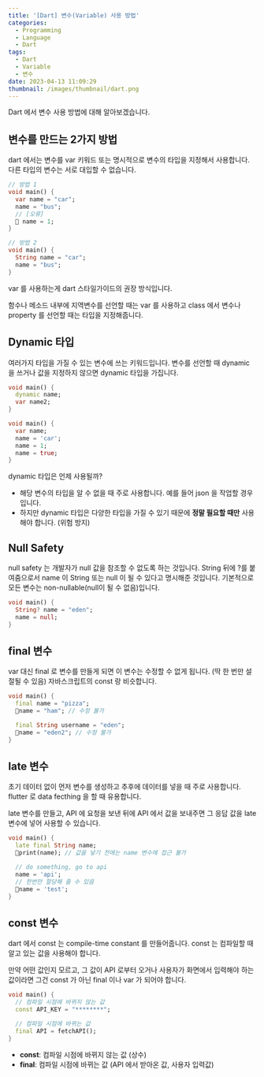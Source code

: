 ```yaml
---
title: '[Dart] 변수(Variable) 사용 방법'
categories:
  - Programming
  - Language
  - Dart
tags:
  - Dart
  - Variable
  - 변수
date: 2023-04-13 11:09:29
thumbnail: /images/thumbnail/dart.png
---
```


Dart 에서 변수 사용 방법에 대해 알아보겠습니다.

## 변수를 만드는 2가지 방법

dart 에서는 변수를 var 키워드 또는 명시적으로 변수의 타입을 지정해서 사용합니다. 다른 타입의 변수는 서로 대입할 수 없습니다.

```dart
// 방법 1
void main() {
  var name = "car";
  name = "bus";
  // [오류]
  🚫 name = 1;
}
```

```dart
// 방법 2
void main() {
  String name = "car";
  name = "bus";
}
```

var 를 사용하는게 dart 스타일가이드의 권장 방식입니다.

함수나 메소드 내부에 지역변수를 선언할 때는 var 를 사용하고 class 에서 변수나 property 를 선언할 때는 타입을 지정해줍니다.

## Dynamic 타입

여러가지 타입을 가질 수 있는 변수에 쓰는 키워드입니다. 변수를 선언할 때 dynamic 을 쓰거나 값을 지정하지 않으면 dynamic 타입을 가집니다.

```dart
void main() {
  dynamic name;
  var name2;
}
```

```dart
void main() {
  var name;
  name = 'car';
  name = 1;
  name = true;
}
```

dynamic 타입은 언제 사용될까?

- 해당 변수의 타입을 알 수 없을 때 주로 사용합니다. 예를 들어 json 을 작업할 경우입니다.
- 하지만 dynamic 타입은 다양한 타입을 가질 수 있기 때문에 **정말 필요할 때만** 사용해야 합니다. (위험 방지)

## Null Safety

null safety 는 개발자가 null 값을 참조할 수 없도록 하는 것입니다.
String 뒤에 ?를 붙여줌으로서 name 이 String 또는 null 이 될 수 있다고 명시해준 것입니다. 기본적으로 모든 변수는 non-nullable(null이 될 수 없음)입니다.

```dart
void main() {
  String? name = "eden";
  name = null;
}
```

## final 변수

var 대신 final 로 변수를 만들게 되면 이 변수는 수정할 수 없게 됩니다. (딱 한 번만 설절될 수 있음) 자바스크립트의 const 랑 비슷합니다.

```dart
void main() {
  final name = "pizza";
  🚫name = "ham"; // 수정 불가

  final String username = "eden";
  🚫name = "eden2"; // 수정 불가
}
```

## late 변수

초기 데이터 없이 먼저 변수를 생성하고 추후에 데이터를 넣을 때 주로 사용합니다. flutter 로 data fecthing 을 할 때 유용합니다.

late 변수를 만들고, API 에 요청을 보낸 뒤에 API 에서 값을 보내주면 그 응답 값을 late 변수에 넣어 사용할 수 있습니다.

```dart
void main() {
  late final String name;
  🚫print(name); // 값을 넣기 전에는 name 변수에 접근 불가

  // do something, go to api
  name = 'api';
  // 한번만 할당해 줄 수 있음
  🚫name = 'test';
}
```

## const 변수

dart 에서 const 는 compile-time constant 를 만들어줍니다. const 는 컴파일할 때 알고 있는 값을 사용해야 합니다.

만약 어떤 값인지 모르고, 그 값이 API 로부터 오거나 사용자가 화면에서 입력해야 하는 값이라면 그건 const 가 아닌 final 이나 var 가 되어야 합니다.

```dart
void main() {
  // 컴파일 시점에 바뀌지 않는 값
  const API_KEY = "********";

  // 컴파일 시점에 바뀌는 값
  final API = fetchAPI();
}
```

- **const**: 컴파일 시점에 바뀌지 않는 값 (상수)
- **final**: 컴파일 시점에 바뀌는 값 (API 에서 받아온 값, 사용자 입력값)
